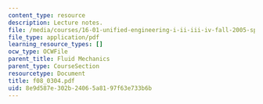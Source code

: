 ```yaml
---
content_type: resource
description: Lecture notes.
file: /media/courses/16-01-unified-engineering-i-ii-iii-iv-fall-2005-spring-2006/8e9d587e302b24065a8197f63e733b6b_f08_0304.pdf
file_type: application/pdf
learning_resource_types: []
ocw_type: OCWFile
parent_title: Fluid Mechanics
parent_type: CourseSection
resourcetype: Document
title: f08_0304.pdf
uid: 8e9d587e-302b-2406-5a81-97f63e733b6b
---
```

